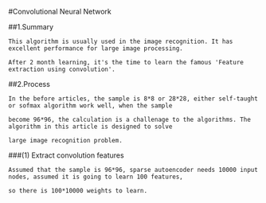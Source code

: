 #Convolutional Neural Network

##1.Summary

    This algorithm is usually used in the image recognition. It has excellent performance for large image processing.
    
    After 2 month learning, it's the time to learn the famous 'Feature extraction using convolution'.
    
##2.Process
    
    In the before articles, the sample is 8*8 or 28*28, either self-taught or sofmax algorithm work well, when the sample
    
    become 96*96, the calculation is a challenage to the algorithms. The algorithm in this article is designed to solve 
    
    large image recognition problem.
    
###(1) Extract convolution features
    
    Assumed that the sample is 96*96, sparse autoencoder needs 10000 input nodes, assumed it is going to learn 100 features, 
    
    so there is 100*10000 weights to learn.
